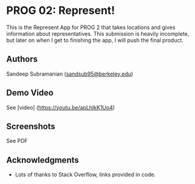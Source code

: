 # PROG 02: Represent!

This is the Represent App for PROG 2 that takes locations and gives information about representatives. This submission is heavily incomplete, but later on when I get to finishing the app, I will push the final product.

## Authors

Sandeep Subramanian ([sandsub95@berkeley.edu](mailto:sandsub95@berkeley.edu))

## Demo Video

See [video] (https://youtu.be/apLhIkK1Uo4)

## Screenshots

See PDF

## Acknowledgments

* Lots of thanks to Stack Overflow, links provided in code.
